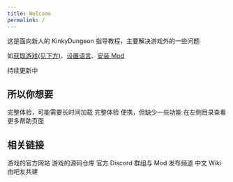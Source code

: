 ```yaml
---
title: Welcome
permalink: /
---
```


这是面向新人的 KinkyDungeon 指导教程，主要解决游戏外的一些问题

如[获取游戏(见下方)](#所以你想要)、[设置语言](/gamesettings/language)、[安装 Mod](/gamesettings/mods)

持续更新中

## 所以你想要

<CardGrid>
    <LinkCard icon="fa7-brands:edge" title="在浏览器中游玩" href="/getgame/browser/">
        完整体验，可能需要长时间加载
    </LinkCard>
    <LinkCard icon="material-symbols:monitor-outline" title="在电脑上游玩" href="/getgame/application/">
        完整体验
    </LinkCard>
    <LinkCard icon="material-symbols:mobile-outline" title="在手机上游玩" href="/getgame/mobile/">
        便携，但缺少一些功能
    </LinkCard>
    <Card title="更多帮助" icon="material-symbols:more-horiz">
        在左侧目录查看更多帮助页面
    </Card>
</CardGrid>

## 相关链接

<CardGrid>
    <LinkCard icon="fa7-brands:itch-io" title="itch.io" href="https://ada18980.itch.io/kinky-dungeon">
        游戏的官方网站
    </LinkCard>
    <LinkCard icon="fa7-brands:github" title="Github" href="https://github.com/Ada18980/KinkiestDungeon/">
        游戏的源码仓库
    </LinkCard>
    <LinkCard icon="fa7-brands:discord" title="Discord" href="https://discord.com/invite/CBJ9wbruAj">
        官方 Discord 群组与 Mod 发布频道
    </LinkCard>
    <LinkCard icon="carbon:document" title="KDWiki" href="https://docs.qq.com/aio/DYWxsZVNBakhvZUN5?p=kq65QHAtR3w1fvlew9WRw7">
        中文 Wiki 由吧友共建
    </LinkCard>
</CardGrid>
